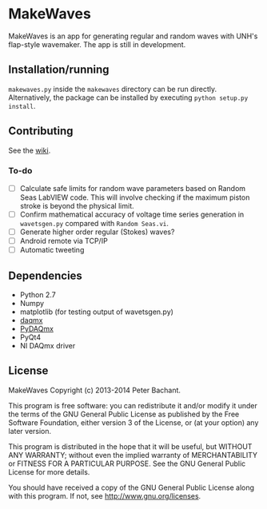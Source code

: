 MakeWaves
=========
MakeWaves is an app for generating regular and random waves with UNH's flap-style wavemaker. The app is still in development.

Installation/running
--------------------
`makewaves.py` inside the `makewaves` directory can be run directly. Alternatively,
the package can be installed by executing `python setup.py install`. 

Contributing
------------

See the [wiki](https://github.com/petebachant/MakeWaves/wiki#wiki-contributing).

### To-do ###
  - [ ] Calculate safe limits for random wave parameters based on Random Seas LabVIEW code.
    This will involve checking if the maximum piston stroke is beyond the physical limit.
  - [ ] Confirm mathematical accuracy of voltage time series generation in `wavetsgen.py` compared with `Random Seas.vi`.
  - [ ] Generate higher order regular (Stokes) waves?
  - [ ] Android remote via TCP/IP
  - [ ] Automatic tweeting

Dependencies
--------
  * Python 2.7
  * Numpy
  * matplotlib (for testing output of wavetsgen.py)
  * [daqmx](http://github.com/petebachant/daqmx.git)
  * [PyDAQmx](http://github.com/clade/PyDAQmx.git)
  * PyQt4
  * NI DAQmx driver

License
-------
MakeWaves Copyright (c) 2013-2014 Peter Bachant.

This program is free software: you can redistribute it and/or modify
it under the terms of the GNU General Public License as published by
the Free Software Foundation, either version 3 of the License, or
(at your option) any later version.

This program is distributed in the hope that it will be useful,
but WITHOUT ANY WARRANTY; without even the implied warranty of
MERCHANTABILITY or FITNESS FOR A PARTICULAR PURPOSE.  See the
GNU General Public License for more details.

You should have received a copy of the GNU General Public License
along with this program. If not, see http://www.gnu.org/licenses.

